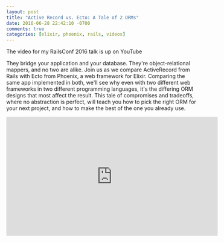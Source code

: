 ```yaml
---
layout: post
title: "Active Record vs. Ecto: A Tale of 2 ORMs"
date: 2016-06-28 22:42:10 -0700
comments: true
categories: [elixir, phoenix, rails, videos]
---
```

The video for my RailsConf 2016 talk is up on YouTube

They bridge your application and your database. They're object-relational mappers, and no two are alike. Join us as we compare ActiveRecord from Rails with Ecto from Phoenix, a web framework for Elixir. Comparing the same app implemented in both, we'll see why even with two different web frameworks in two different programming languages, it's the differing ORM designs that most affect the result. This tale of compromises and tradeoffs, where no abstraction is perfect, will teach you how to pick the right ORM for your next project, and how to make the best of the one you already use.

<iframe width="560" height="315" src="https://www.youtube.com/embed/_wD25uHx_Sw" frameborder="0" allowfullscreen></iframe>
